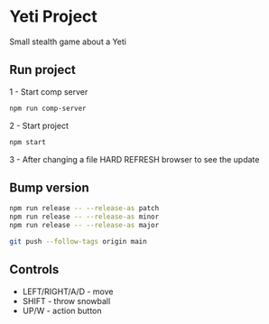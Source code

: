 # Yeti Project

Small stealth game about a Yeti

## Run project

1 - Start comp server
```sh
npm run comp-server
```

2 - Start project
```sh
npm start
```
3 - After changing a file HARD REFRESH browser to see the update

## Bump version
```sh
npm run release -- --release-as patch
npm run release -- --release-as minor
npm run release -- --release-as major
```

```sh
git push --follow-tags origin main
```

## Controls
- LEFT/RIGHT/A/D - move
- SHIFT - throw snowball
- UP/W - action button
